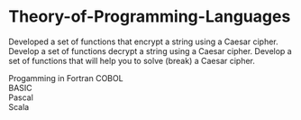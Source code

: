 # Theory-of-Programming-Languages

Developed	a	set	of functions that	encrypt	a	string using	a	Caesar	cipher.
Develop	a	set	of functions decrypt a string	using	a	Caesar	cipher.
Develop	a	set	of	functions	that will	help	you	to	solve	(break)	a	Caesar	cipher.

Progamming in 
Fortran	
COBOL	 
BASIC	 
Pascal	 
Scala	
